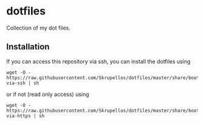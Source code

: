 dotfiles
========

Collection of my dot files.

Installation
------------

If you can access this repository via ssh, you can install the dotfiles using

```
wget -O - https://raw.githubusercontent.com/Skrupellos/dotfiles/master/share/bootstrap-via-ssh | sh
```

or if not (read only access) using
```
wget -O - https://raw.githubusercontent.com/Skrupellos/dotfiles/master/share/bootstrap-via-https | sh
```